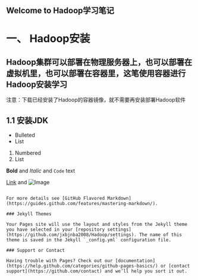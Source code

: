 ## Welcome to Hadoop学习笔记

# 一、 Hadoop安装
## Hadoop集群可以部署在物理服务器上，也可以部署在虚拟机里，也可以部署在容器里，这笔使用容器进行Hadoop安装学习
注意：下载已经安装了Hadoop的容器镜像，就不需要再安装部署Hadoop软件
## 1.1 安装JDK

- Bulleted
- List

1. Numbered
2. List

**Bold** and _Italic_ and `Code` text

[Link](url) and ![Image](src)
```

For more details see [GitHub Flavored Markdown](https://guides.github.com/features/mastering-markdown/).

### Jekyll Themes

Your Pages site will use the layout and styles from the Jekyll theme you have selected in your [repository settings](https://github.com/jxbjnba2008/Hadoop/settings). The name of this theme is saved in the Jekyll `_config.yml` configuration file.

### Support or Contact

Having trouble with Pages? Check out our [documentation](https://help.github.com/categories/github-pages-basics/) or [contact support](https://github.com/contact) and we’ll help you sort it out.

